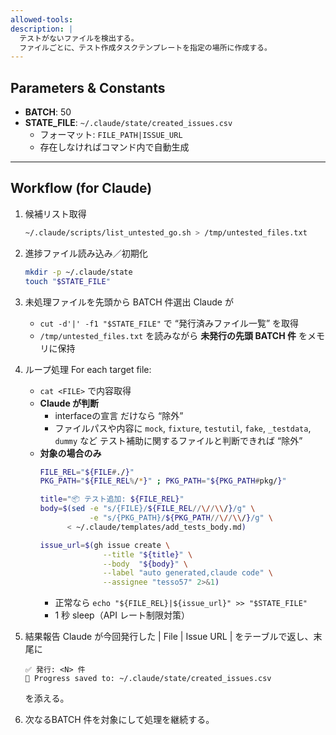 ```yaml
---
allowed-tools:
description: |
  テストがないファイルを検出する。
  ファイルごとに、テスト作成タスクテンプレートを指定の場所に作成する。
---
```


## Parameters & Constants
- **BATCH**: 50          <!-- 必要なら変更 -->
- **STATE_FILE**: `~/.claude/state/created_issues.csv`
  - フォーマット: `FILE_PATH|ISSUE_URL`
  - 存在しなければコマンド内で自動生成
---

## Workflow (for Claude)

1. 候補リスト取得
   ```bash
   ~/.claude/scripts/list_untested_go.sh > /tmp/untested_files.txt
   ```
2. 進捗ファイル読み込み／初期化
   ```bash
   mkdir -p ~/.claude/state
   touch "$STATE_FILE"
   ```
3. 未処理ファイルを先頭から BATCH 件選出
   Claude が
   * `cut -d'|' -f1 "$STATE_FILE"` で “発行済みファイル一覧” を取得
   * `/tmp/untested_files.txt` を読みながら **未発行の先頭 BATCH 件** をメモリに保持

4. ループ処理
   For each target file:
   * `cat <FILE>` で内容取得
   * **Claude が判断**
     * interfaceの宣言 だけなら “除外”
     * ファイルパスや内容に `mock`, `fixture`, `testutil`, `fake`, `_testdata`, `dummy` など テスト補助に関するファイルと判断できれば “除外”
   * **対象の場合のみ**
     ```bash
     FILE_REL="${FILE#./}"
     PKG_PATH="${FILE_REL%/*}" ; PKG_PATH="${PKG_PATH#pkg/}"

     title="📦 テスト追加: ${FILE_REL}"
     body=$(sed -e "s/{FILE}/${FILE_REL//\//\\/}/g" \
                -e "s/{PKG_PATH}/${PKG_PATH//\//\\/}/g" \
           < ~/.claude/templates/add_tests_body.md)

     issue_url=$(gh issue create \
                   --title "${title}" \
                   --body  "${body}" \
                   --label "auto generated,claude code" \
                   --assignee "tesso57" 2>&1)
     ```
     * 正常なら `echo "${FILE_REL}|${issue_url}" >> "$STATE_FILE"`
     * 1 秒 sleep（API レート制限対策）
5. 結果報告
   Claude が今回発行した
   \| File | Issue URL |
   をテーブルで返し、末尾に
   ```
   ✅ 発行: <N> 件
   💾 Progress saved to: ~/.claude/state/created_issues.csv
   ```
   を添える。
6. 次なるBATCH 件を対象にして処理を継続する。
